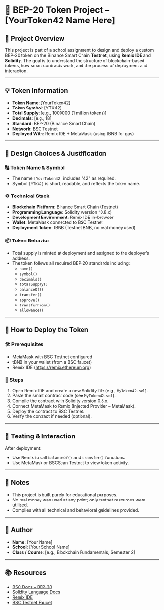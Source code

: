 # 🚀 BEP-20 Token Project – [YourToken42 Name Here]

## 📌 Project Overview

This project is part of a school assignment to design and deploy a custom BEP-20 token on the Binance Smart Chain **Testnet**, using **Remix IDE** and **Solidity**. The goal is to understand the structure of blockchain-based tokens, how smart contracts work, and the process of deployment and interaction.

---

## 💡 Token Information

- **Token Name**: [YourToken42]  
- **Token Symbol**: [YTK42]  
- **Total Supply**: [e.g., 1000000 (1 million tokens)]  
- **Decimals**: [e.g., 18]  
- **Standard**: BEP-20 (Binance Smart Chain)  
- **Network**: BSC Testnet  
- **Deployed With**: Remix IDE + MetaMask (using tBNB for gas)

---

## 🧠 Design Choices & Justification

### 🔠 Token Name & Symbol
- The name `[YourToken42]` includes "42" as required.
- Symbol `[YTK42]` is short, readable, and reflects the token name.

### ⚙️ Technical Stack
- **Blockchain Platform**: Binance Smart Chain (Testnet)  
- **Programming Language**: Solidity (version ^0.8.x)  
- **Development Environment**: Remix IDE in-browser  
- **Wallet**: MetaMask connected to BSC Testnet  
- **Deployment Token**: tBNB (Testnet BNB, no real money used)

### 📦 Token Behavior
- Total supply is minted at deployment and assigned to the deployer’s address.
- The token follows all required BEP-20 standards including:
  - `name()`
  - `symbol()`
  - `decimals()`
  - `totalSupply()`
  - `balanceOf()`
  - `transfer()`
  - `approve()`
  - `transferFrom()`
  - `allowance()`

---

## 🚀 How to Deploy the Token

### 🛠 Prerequisites
- MetaMask with BSC Testnet configured
- tBNB in your wallet (from a BSC faucet)
- Remix IDE (https://remix.ethereum.org)

### 🔄 Steps
1. Open Remix IDE and create a new Solidity file (e.g., `MyToken42.sol`).
2. Paste the smart contract code (see `MyToken42.sol`).
3. Compile the contract with Solidity version 0.8.x.
4. Connect MetaMask to Remix (Injected Provider – MetaMask).
5. Deploy the contract to BSC Testnet.
6. Verify the contract if needed (optional).

---

## 🧪 Testing & Interaction

After deployment:
- Use Remix to call `balanceOf()` and `transfer()` functions.
- Use MetaMask or BSCScan Testnet to view token activity.

---

## 📎 Notes

- This project is built purely for educational purposes.
- No real money was used at any point; only testnet resources were utilized.
- Complies with all technical and behavioral guidelines provided.

---

## 👤 Author

- **Name**: [Your Name]  
- **School**: [Your School Name]  
- **Class / Course**: [e.g., Blockchain Fundamentals, Semester 2]  

---

## 📚 Resources

- [BSC Docs – BEP-20](https://docs.bnbchain.org/smart-chain/developer/BEP20)
- [Solidity Language Docs](https://docs.soliditylang.org/)
- [Remix IDE](https://remix.ethereum.org)
- [BSC Testnet Faucet](https://testnet.bnbchain.org/faucet-smart)

